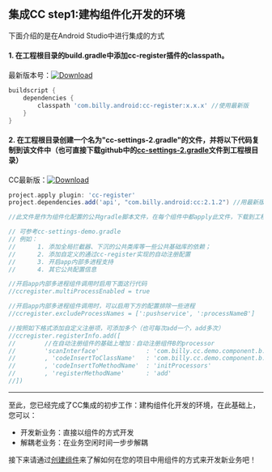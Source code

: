 ## 集成CC step1:建构组件化开发的环境

下面介绍的是在Android Studio中进行集成的方式

#### 1. 在工程根目录的build.gradle中添加cc-register插件的classpath。
最新版本号：[![Download][1]][2]

```groovy
buildscript {
    dependencies {
        classpath 'com.billy.android:cc-register:x.x.x' //使用最新版
    }
}
```

#### 2. 在工程根目录创建一个名为"cc-settings-2.gradle"的文件，并将以下代码复制到该文件中（也可直接下载github中的[cc-settings-2.gradle][5]文件到工程根目录）
CC最新版：[![Download][3]][4]
```groovy
project.apply plugin: 'cc-register'
project.dependencies.add('api', "com.billy.android:cc:2.1.2") //用最新版

//此文件是作为组件化配置的公共gradle脚本文件，在每个组件中都apply此文件，下载到工程根目录后，可以在下方添加一些自己工程中通用的配置

// 可参考cc-settings-demo.gradle
// 例如：
//      1. 添加全局拦截器、下沉的公共类库等一些公共基础库的依赖；
//      2. 添加自定义的通过cc-register实现的自动注册配置
//      3. 开启app内部多进程支持
//      4. 其它公共配置信息

//开启app内部多进程组件调用时启用下面这行代码
//ccregister.multiProcessEnabled = true

//开启app内部多进程组件调用时，可以启用下方的配置排除一些进程
//ccregister.excludeProcessNames = [':pushservice', ':processNameB']

//按照如下格式添加自定义注册项，可添加多个（也可每次add一个，add多次）
//ccregister.registerInfo.add([
//        //在自动注册组件的基础上增加：自动注册组件B的processor
//        'scanInterface'             : 'com.billy.cc.demo.component.b.processor.IActionProcessor'
//        , 'codeInsertToClassName'   : 'com.billy.cc.demo.component.b.ComponentB'
//        , 'codeInsertToMethodName'  : 'initProcessors'
//        , 'registerMethodName'      : 'add'
//])
```


---
至此，您已经完成了CC集成的初步工作：建构组件化开发的环境，在此基础上，您可以：
- 开发新业务：直接以组件的方式开发
- 解耦老业务：在业务空闲时间一步步解耦

接下来请通过[创建组件][6]来了解如何在您的项目中用组件的方式来开发新业务吧！



[1]: https://api.bintray.com/packages/hellobilly/android/cc-register/images/download.svg
[2]: https://bintray.com/hellobilly/android/cc-register/_latestVersion
[3]: https://api.bintray.com/packages/hellobilly/android/cc/images/download.svg
[4]: https://bintray.com/hellobilly/android/cc/_latestVersion
[5]: https://github.com/luckybilly/CC/blob/master/cc-settings-2.gradle
[6]: #/integration-create-component




